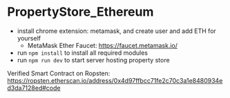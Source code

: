 # PropertyStore_Ethereum
* install chrome extension: metamask, and create user and add ETH for yourself
    * MetaMask Ether Faucet: https://faucet.metamask.io/
* run `npm install` to install all required modules
* run `npm run dev` to start server hosting property store

Verified Smart Contract on Ropsten: https://ropsten.etherscan.io/address/0x4d97ffbcc71fe2c70c3a1e8480934ed3da7128ed#code
